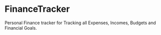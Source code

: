 # FinanceTracker

Personal Finance tracker for Tracking all Expenses, Incomes, Budgets and Financial Goals.